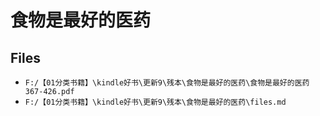 # 食物是最好的医药

## Files

- `F:/【01分类书籍】\kindle好书\更新9\残本\食物是最好的医药\食物是最好的医药367-426.pdf`
- `F:/【01分类书籍】\kindle好书\更新9\残本\食物是最好的医药\files.md`
